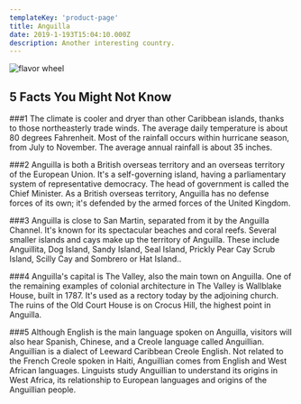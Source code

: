 ```yaml
---
templateKey: 'product-page'
title: Anguilla
date: 2019-1-193T15:04:10.000Z
description: Another interesting country.
---
```


![flavor wheel](/img/flags/Anguilla_Flag.png)

## 5 Facts You Might Not Know

###1
The climate is cooler and dryer than other Caribbean islands, thanks to those northeasterly trade winds. The average daily temperature is about 80 degrees Fahrenheit. Most of the rainfall occurs within hurricane season, from July to November. The average annual rainfall is about 35 inches.

###2
Anguilla is both a British overseas territory and an overseas territory of the European Union. It's a self-governing island, having a parliamentary system of representative democracy. The head of government is called the Chief Minister. As a British overseas territory, Anguilla has no defense forces of its own; it's defended by the armed forces of the United Kingdom.

###3
Anguilla is close to San Martin, separated from it by the Anguilla Channel. It's known for its spectacular beaches and coral reefs. Several smaller islands and cays make up the territory of Anguilla. These include Anguillita, Dog Island, Sandy Island, Seal Island, Prickly Pear Cay Scrub Island, Scilly Cay and Sombrero or Hat Island..

###4
Anguilla's capital is The Valley, also the main town on Anguilla. One of the remaining examples of colonial architecture in The Valley is Wallblake House, built in 1787. It's used as a rectory today by the adjoining church. The ruins of the Old Court House is on Crocus Hill, the highest point in Anguilla.

###5
Although English is the main language spoken on Anguilla, visitors will also hear Spanish, Chinese, and a Creole language called Anguillian. Anguillian is a dialect of Leeward Caribbean Creole English. Not related to the French Creole spoken in Haiti, Anguillian comes from English and West African languages. Linguists study Anguillian to understand its origins in West Africa, its relationship to European languages and origins of the Anguillian people.

